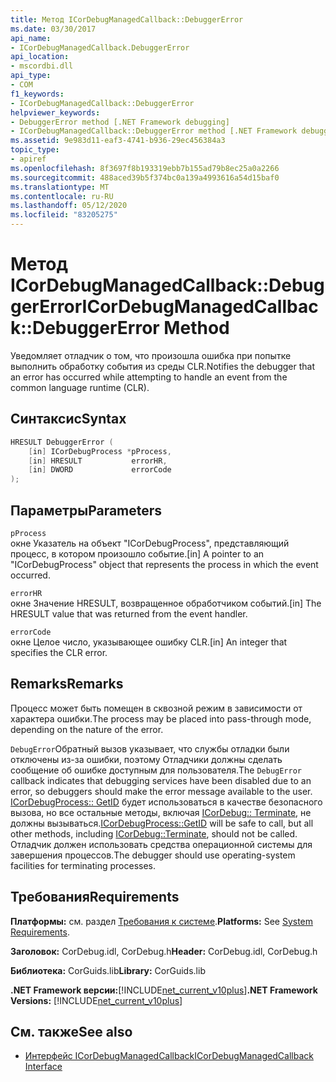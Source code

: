 ```yaml
---
title: Метод ICorDebugManagedCallback::DebuggerError
ms.date: 03/30/2017
api_name:
- ICorDebugManagedCallback.DebuggerError
api_location:
- mscordbi.dll
api_type:
- COM
f1_keywords:
- ICorDebugManagedCallback::DebuggerError
helpviewer_keywords:
- DebuggerError method [.NET Framework debugging]
- ICorDebugManagedCallback::DebuggerError method [.NET Framework debugging]
ms.assetid: 9e983d11-eaf3-4741-b936-29ec456384a3
topic_type:
- apiref
ms.openlocfilehash: 8f3697f8b193319ebb7b155ad79b8ec25a0a2266
ms.sourcegitcommit: 488aced39b5f374bc0a139a4993616a54d15baf0
ms.translationtype: MT
ms.contentlocale: ru-RU
ms.lasthandoff: 05/12/2020
ms.locfileid: "83205275"
---
```

# <a name="icordebugmanagedcallbackdebuggererror-method"></a><span data-ttu-id="8230d-102">Метод ICorDebugManagedCallback::DebuggerError</span><span class="sxs-lookup"><span data-stu-id="8230d-102">ICorDebugManagedCallback::DebuggerError Method</span></span>
<span data-ttu-id="8230d-103">Уведомляет отладчик о том, что произошла ошибка при попытке выполнить обработку события из среды CLR.</span><span class="sxs-lookup"><span data-stu-id="8230d-103">Notifies the debugger that an error has occurred while attempting to handle an event from the common language runtime (CLR).</span></span>  
  
## <a name="syntax"></a><span data-ttu-id="8230d-104">Синтаксис</span><span class="sxs-lookup"><span data-stu-id="8230d-104">Syntax</span></span>  
  
```cpp  
HRESULT DebuggerError (  
    [in] ICorDebugProcess *pProcess,  
    [in] HRESULT           errorHR,  
    [in] DWORD             errorCode  
);  
```  
  
## <a name="parameters"></a><span data-ttu-id="8230d-105">Параметры</span><span class="sxs-lookup"><span data-stu-id="8230d-105">Parameters</span></span>  
 `pProcess`  
 <span data-ttu-id="8230d-106">окне Указатель на объект "ICorDebugProcess", представляющий процесс, в котором произошло событие.</span><span class="sxs-lookup"><span data-stu-id="8230d-106">[in] A pointer to an "ICorDebugProcess" object that represents the process in which the event occurred.</span></span>  
  
 `errorHR`  
 <span data-ttu-id="8230d-107">окне Значение HRESULT, возвращенное обработчиком событий.</span><span class="sxs-lookup"><span data-stu-id="8230d-107">[in] The HRESULT value that was returned from the event handler.</span></span>  
  
 `errorCode`  
 <span data-ttu-id="8230d-108">окне Целое число, указывающее ошибку CLR.</span><span class="sxs-lookup"><span data-stu-id="8230d-108">[in] An integer that specifies the CLR error.</span></span>  
  
## <a name="remarks"></a><span data-ttu-id="8230d-109">Remarks</span><span class="sxs-lookup"><span data-stu-id="8230d-109">Remarks</span></span>  
 <span data-ttu-id="8230d-110">Процесс может быть помещен в сквозной режим в зависимости от характера ошибки.</span><span class="sxs-lookup"><span data-stu-id="8230d-110">The process may be placed into pass-through mode, depending on the nature of the error.</span></span>  
  
 <span data-ttu-id="8230d-111">`DebugError`Обратный вызов указывает, что службы отладки были отключены из-за ошибки, поэтому Отладчики должны сделать сообщение об ошибке доступным для пользователя.</span><span class="sxs-lookup"><span data-stu-id="8230d-111">The `DebugError` callback indicates that debugging services have been disabled due to an error, so debuggers should make the error message available to the user.</span></span> <span data-ttu-id="8230d-112">[ICorDebugProcess:: GetID](icordebugprocess-getid-method.md) будет использоваться в качестве безопасного вызова, но все остальные методы, включая [ICorDebug:: Terminate](icordebug-terminate-method.md), не должны вызываться.</span><span class="sxs-lookup"><span data-stu-id="8230d-112">[ICorDebugProcess::GetID](icordebugprocess-getid-method.md) will be safe to call, but all other methods, including [ICorDebug::Terminate](icordebug-terminate-method.md), should not be called.</span></span> <span data-ttu-id="8230d-113">Отладчик должен использовать средства операционной системы для завершения процессов.</span><span class="sxs-lookup"><span data-stu-id="8230d-113">The debugger should use operating-system facilities for terminating processes.</span></span>  
  
## <a name="requirements"></a><span data-ttu-id="8230d-114">Требования</span><span class="sxs-lookup"><span data-stu-id="8230d-114">Requirements</span></span>  
 <span data-ttu-id="8230d-115">**Платформы:** см. раздел [Требования к системе](../../get-started/system-requirements.md).</span><span class="sxs-lookup"><span data-stu-id="8230d-115">**Platforms:** See [System Requirements](../../get-started/system-requirements.md).</span></span>  
  
 <span data-ttu-id="8230d-116">**Заголовок:** CorDebug.idl, CorDebug.h</span><span class="sxs-lookup"><span data-stu-id="8230d-116">**Header:** CorDebug.idl, CorDebug.h</span></span>  
  
 <span data-ttu-id="8230d-117">**Библиотека:** CorGuids.lib</span><span class="sxs-lookup"><span data-stu-id="8230d-117">**Library:** CorGuids.lib</span></span>  
  
 <span data-ttu-id="8230d-118">**.NET Framework версии:**[!INCLUDE[net_current_v10plus](../../../../includes/net-current-v10plus-md.md)]</span><span class="sxs-lookup"><span data-stu-id="8230d-118">**.NET Framework Versions:** [!INCLUDE[net_current_v10plus](../../../../includes/net-current-v10plus-md.md)]</span></span>  
  
## <a name="see-also"></a><span data-ttu-id="8230d-119">См. также</span><span class="sxs-lookup"><span data-stu-id="8230d-119">See also</span></span>

- [<span data-ttu-id="8230d-120">Интерфейс ICorDebugManagedCallback</span><span class="sxs-lookup"><span data-stu-id="8230d-120">ICorDebugManagedCallback Interface</span></span>](icordebugmanagedcallback-interface.md)
